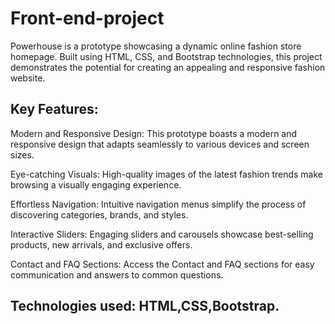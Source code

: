 # Front-end-project
Powerhouse is a prototype showcasing a dynamic online fashion store homepage. Built using HTML, CSS, and Bootstrap technologies, this project demonstrates the potential for creating an appealing and responsive fashion website.

## Key Features:

Modern and Responsive Design: This prototype boasts a modern and responsive design that adapts seamlessly to various devices and screen sizes.

Eye-catching Visuals: High-quality images of the latest fashion trends make browsing a visually engaging experience.

Effortless Navigation: Intuitive navigation menus simplify the process of discovering categories, brands, and styles.

Interactive Sliders: Engaging sliders and carousels showcase best-selling products, new arrivals, and exclusive offers.

Contact and FAQ Sections: Access the Contact and FAQ sections for easy communication and answers to common questions.

## Technologies used: HTML,CSS,Bootstrap.



